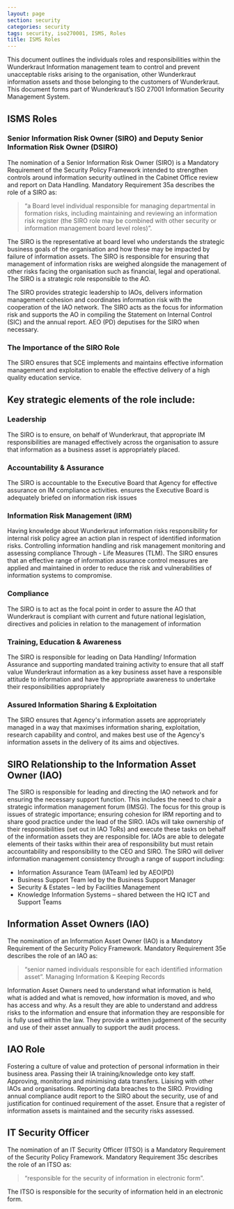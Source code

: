 ```yaml
---
layout: page
section: security
categories: security
tags: security, iso270001, ISMS, Roles
title: ISMS Roles
---
```


This document outlines the individuals roles and responsibilities within the Wunderkraut Information management team to control and prevent unacceptable risks arising to the organisation, other Wunderkraut information assets and those belonging to the customers of Wunderkraut.
This document forms part of Wunderkraut’s ISO 27001 Information Security Management System.

## ISMS Roles

### Senior Information Risk Owner (SIRO) and Deputy Senior Information Risk Owner (DSIRO)

The nomination of a Senior Information Risk Owner (SIRO) is a Mandatory Requirement of the Security Policy Framework intended to strengthen controls around information security outlined in the Cabinet Office review and report on Data Handling. Mandatory Requirement 35a describes the role of a SIRO as:
> “a Board level individual responsible for managing departmental in
formation risks, including maintaining and reviewing an information risk register (the SIRO role may be combined with other security or information management board level roles)”.

The SIRO is the representative at board level who understands the strategic
business goals of the organisation and how these may be impacted by failure of information assets. The SIRO is responsible for ensuring that management of information risks are weighed alongside the management of other risks facing the organisation such as financial, legal and operational. The SIRO is a strategic role responsible to the AO.

The SIRO provides strategic leadership to IAOs, delivers information management
cohesion and coordinates information risk with the cooperation of the IAO network.
The SIRO acts as the focus for information risk and supports the AO in compiling the
Statement on Internal Control (SIC) and the annual report.
AEO (PD) deputises for the SIRO when necessary.

### The Importance of the SIRO Role

The SIRO ensures that SCE implements and maintains effective information management and exploitation to enable the effective delivery of a high quality education service.

## Key strategic elements of the role include:

### Leadership
The SIRO is to ensure, on behalf of Wunderkraut, that appropriate IM responsibilities are managed effectively across the organisation to assure that information as a business asset is appropriately placed.

### Accountability & Assurance
The SIRO is accountable to the Executive Board that Agency
for effective assurance on IM compliance activities. ensures the Executive Board is adequately briefed on information risk issues

### Information Risk Management (IRM)
Having knowledge about Wunderkraut information risks responsibility for internal risk policy agree an action plan in respect of identified information risks. Controlling information handling and risk management monitoring and assessing compliance Through - Life Measures (TLM). The SIRO ensures that an effective range of information assurance control measures are applied and maintained in order to reduce the risk and vulnerabilities of information systems to compromise.

### Compliance
The SIRO is to act as the focal point in order to assure the AO that Wunderkraut is compliant with current and future national legislation, directives and policies in relation to the management of information

### Training, Education & Awareness
The SIRO is responsible for leading on Data Handling/ Information Assurance and supporting mandated training activity to ensure that all staff value Wunderkraut information as a key business asset have a responsible attitude to information and have the appropriate awareness to undertake their responsibilities appropriately

### Assured Information Sharing & Exploitation
The SIRO ensures that Agency's information assets are appropriately managed in a way that maximises information sharing, exploitation, research capability and control, and makes best use of the Agency's information assets in the delivery of its aims and objectives.

## SIRO Relationship to the Information Asset Owner (IAO)

The SIRO is responsible for leading and directing the IAO network and for ensuring the necessary support function. This includes the need to chair a strategic information management forum (IMSG).
The focus for this group is issues of strategic importance; ensuring cohesion for IRM reporting and to share good practice under the lead of the SIRO. IAOs will take ownership of their responsibilities (set out in IAO ToRs) and execute these tasks on behalf of the information assets they are responsible for. IAOs are able to delegate elements of their tasks within their area of responsibility but must retain accountability and responsibility to the CEO and SIRO. The SIRO will deliver information management consistency through a range of support
including:

* Information Assurance Team (IATeam) led by AEO(PD)
* Business Support Team led by the Business Support Manager
* Security & Estates – led by Facilities Management
* Knowledge Information Systems – shared between the HQ ICT and Support Teams

## Information Asset Owners (IAO)
The nomination of an Information Asset Owner (IAO) is a Mandatory Requirement of the
Security Policy Framework.
Mandatory Requirement 35e describes the role of an IAO as:
> “senior named individuals responsible for each identified information asset”.
Managing Information & Keeping Records

Information Asset Owners need to understand what information is held, what is added and what is removed, how information is moved, and who has access and why. As a result they are able to understand and address risks to the information and ensure that information they are responsible for is fully used within the law.
They provide a written judgement of the security and use of their asset annually to support the audit process.


## IAO Role

Fostering a culture of value and protection of personal information in their business
area. Passing their IA training/knowledge onto key staff. Approving, monitoring and minimising data transfers. Liaising with other IAOs and organisations. Reporting data breaches to the SIRO.
Providing annual compliance audit report to the SIRO about the security, use of and
justification for continued requirement of the asset.
Ensure that a register of information assets is maintained and the security risks
assessed.

## IT Security Officer
The nomination of an IT Security Officer (ITSO) is a Mandatory Requirement of the Security Policy Framework.
Mandatory Requirement 35c describes the role of an ITSO as:
> “responsible for the security of information in electronic form”.

The ITSO is responsible for the security of information held in an electronic form.
